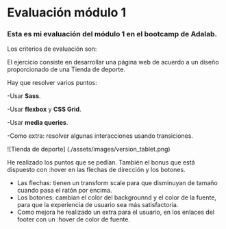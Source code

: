 # Evaluación módulo 1

### Esta es mi evaluación del módulo 1 en el bootcamp de Adalab.

Los criterios de evaluación son:

El ejercicio consiste en desarrollar una página web de acuerdo a un diseño proporcionado de una Tienda de deporte.
 
Hay que resolver varios puntos:

-Usar **Sass**.

-Usar **flexbox** y **CSS Grid**.

-Usar **media queries**.

-Como extra: resolver algunas interacciones usando transiciones.

![Tienda de deporte] (./assets/images/version_tablet.png)

He realizado los puntos que se pedían. También el bonus que está dispuesto con :hover en las flechas de dirección y los botones. 

- Las flechas: tienen un transform scale para que disminuyan de tamaño cuando pasa el ratón por encima.
- Los botones: cambian el color del backgrounnd y el color de la fuente, para que la experiencia de usuario sea más satisfactoria.
- Como mejora he realizado un extra para el usuario, en los enlaces del footer con un :hover de color de fuente.